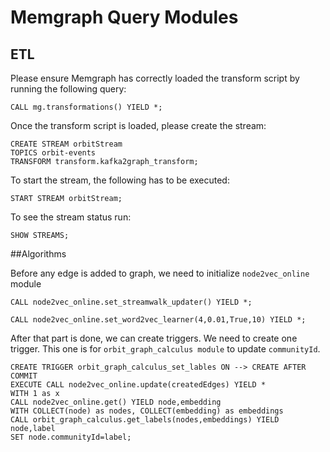 # Memgraph Query Modules

## ETL

Please ensure Memgraph has correctly loaded the transform script by running the following query:

```Cypher
CALL mg.transformations() YIELD *;
```

Once the transform script is loaded, please create the stream:

```Cypher
CREATE STREAM orbitStream
TOPICS orbit-events
TRANSFORM transform.kafka2graph_transform;
```

To start the stream, the following has to be executed:

```Cypher
START STREAM orbitStream;
```

To see the stream status run:

```Cypher
SHOW STREAMS;
```

##Algorithms

Before any edge is added to graph, we need to initialize `node2vec_online` module

```Cypher
CALL node2vec_online.set_streamwalk_updater() YIELD *;
```

```Cypher
CALL node2vec_online.set_word2vec_learner(4,0.01,True,10) YIELD *;
```

After that part is done, we can create triggers. We need to create one trigger.
This one is for `orbit_graph_calculus module` to update `communityId`.

```Cypher
CREATE TRIGGER orbit_graph_calculus_set_lables ON --> CREATE AFTER COMMIT
EXECUTE CALL node2vec_online.update(createdEdges) YIELD *
WITH 1 as x
CALL node2vec_online.get() YIELD node,embedding 
WITH COLLECT(node) as nodes, COLLECT(embedding) as embeddings 
CALL orbit_graph_calculus.get_labels(nodes,embeddings) YIELD node,label
SET node.communityId=label;
```
